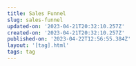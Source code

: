 ```yaml
---
title: Sales Funnel
slug: sales-funnel
updated-on: '2023-04-21T20:32:10.257Z'
created-on: '2023-04-21T20:32:10.257Z'
published-on: '2023-04-22T12:56:55.384Z'
layout: '[tag].html'
tags: tag
---
```



